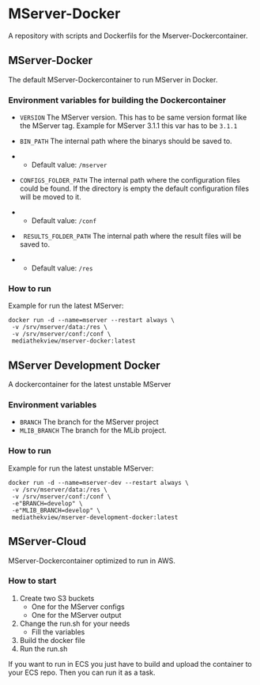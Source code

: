 # MServer-Docker
A repository with scripts and Dockerfils for the Mserver-Dockercontainer.

## MServer-Docker
The default MServer-Dockercontainer to run MServer in Docker.

### Environment variables for building the Dockercontainer

- `VERSION` The MServer version. This has to be same version format like the MServer tag. Example for MServer 3.1.1 this var has to be `3.1.1`

- `BIN_PATH` The internal path where the binarys should be saved to.
- - Default value: `/mserver`

- `CONFIGS_FOLDER_PATH` The internal path where the configuration files could be found. If the directory is empty the default configuration files will be moved to it.
- - Default value: `/conf`

- ` RESULTS_FOLDER_PATH` The internal path where the result files will be saved to.
- - Default value: `/res`

### How to run

Example for run the latest MServer:
```
docker run -d --name=mserver --restart always \
 -v /srv/mserver/data:/res \
 -v /srv/mserver/conf:/conf \
 mediathekview/mserver-docker:latest
```

## MServer Development Docker
A dockercontainer for the latest unstable MServer

### Environment variables

- `BRANCH` The branch for the MServer project
- `MLIB_BRANCH` The branch for the MLib project.

### How to run

Example for run the latest unstable MServer:
```
docker run -d --name=mserver-dev --restart always \
 -v /srv/mserver/data:/res \
 -v /srv/mserver/conf:/conf \
 -e"BRANCH=develop" \
 -e"MLIB_BRANCH=develop" \
 mediathekview/mserver-development-docker:latest
```

## MServer-Cloud
MServer-Dockercontainer optimized to run in AWS.

### How to start

1. Create two S3 buckets
   - One for the MServer configs
   - One for the MServer output
2. Change the run.sh for your needs
   - Fill the variables
3. Build the docker file
4. Run the run.sh

If you want to run in ECS you just have to build and upload the container to your ECS repo. Then you can run it as a task.

